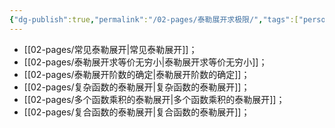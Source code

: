 ```yaml
---
{"dg-publish":true,"permalink":"/02-pages/泰勒展开求极限/","tags":["personal/blog","math/高等数学/极限"]}
---
```


- [[02-pages/常见泰勒展开\|常见泰勒展开]]；
- [[02-pages/泰勒展开求等价无穷小\|泰勒展开求等价无穷小]]；
- [[02-pages/泰勒展开阶数的确定\|泰勒展开阶数的确定]]；
- [[02-pages/复杂函数的泰勒展开\|复杂函数的泰勒展开]]；
- [[02-pages/多个函数乘积的泰勒展开\|多个函数乘积的泰勒展开]]；
- [[02-pages/复合函数的泰勒展开\|复合函数的泰勒展开]]；